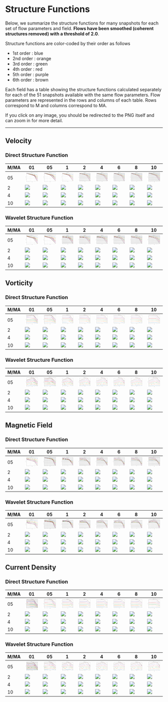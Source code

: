 # Structure Functions

Below, we summarize the structure functions for many snapshots for each set of flow parameters and field.
**Flows have been smoothed (coherent structures removed) with a threshold of 2.0**.

Structure functions are color-coded by their order as follows

  * 1st order : blue
  * 2nd order : orange
  * 3rd order : green
  * 4th order : red
  * 5th order : purple
  * 6th order : brown

Each field has a table showing the structure functions calculated separately for each of the 51 snapshots available with the same flow parameters.
Flow parameters are represented in the rows and columns of each table.
Rows correspond to M and columns correspond to MA.

If you click on any image, you should be redirected to the PNG itself and can zoom in for more detail.

---

## Velocity

### Direct Structure Function

|M/MA| 01 | 05 | 1 | 2 | 4 | 6 | 8 | 10 |
|----|----|----|---|---|---|---|---|----|
| 05 |<img src="M05MA01/w4t-plot-structure-function-ansatz_M05MA01_avrg_vel_dsf_denoise-02d00-smooth.png">|<img src="M05MA05/w4t-plot-structure-function-ansatz_M05MA05_avrg_vel_dsf_denoise-02d00-smooth.png">|<img src="M05MA1/w4t-plot-structure-function-ansatz_M05MA1_avrg_vel_dsf_denoise-02d00-smooth.png">|<img src="M05MA2/w4t-plot-structure-function-ansatz_M05MA2_avrg_vel_dsf_denoise-02d00-smooth.png">|<img src="M05MA4/w4t-plot-structure-function-ansatz_M05MA4_avrg_vel_dsf_denoise-02d00-smooth.png">|<img src="M05MA6/w4t-plot-structure-function-ansatz_M05MA6_avrg_vel_dsf_denoise-02d00-smooth.png">|<img src="M05MA8/w4t-plot-structure-function-ansatz_M05MA8_avrg_vel_dsf_denoise-02d00-smooth.png">|<img src="M05MA10/w4t-plot-structure-function-ansatz_M05MA10_avrg_vel_dsf_denoise-02d00-smooth.png">|
| 2  |<img src="M2MA01/w4t-plot-structure-function-ansatz_M2MA01_avrg_vel_dsf_denoise-02d00-smooth.png">|<img src="M2MA05/w4t-plot-structure-function-ansatz_M2MA05_avrg_vel_dsf_denoise-02d00-smooth.png">|<img src="M2MA1/w4t-plot-structure-function-ansatz_M2MA1_avrg_vel_dsf_denoise-02d00-smooth.png">|<img src="M2MA2/w4t-plot-structure-function-ansatz_M2MA2_avrg_vel_dsf_denoise-02d00-smooth.png">|<img src="M2MA4/w4t-plot-structure-function-ansatz_M2MA4_avrg_vel_dsf_denoise-02d00-smooth.png">|<img src="M2MA6/w4t-plot-structure-function-ansatz_M2MA6_avrg_vel_dsf_denoise-02d00-smooth.png">|<img src="M2MA8/w4t-plot-structure-function-ansatz_M2MA8_avrg_vel_dsf_denoise-02d00-smooth.png">|<img src="M2MA10/w4t-plot-structure-function-ansatz_M2MA10_avrg_vel_dsf_denoise-02d00-smooth.png">|
| 4  |<img src="M4MA01/w4t-plot-structure-function-ansatz_M4MA01_avrg_vel_dsf_denoise-02d00-smooth.png">|<img src="M4MA05/w4t-plot-structure-function-ansatz_M4MA05_avrg_vel_dsf_denoise-02d00-smooth.png">|<img src="M4MA1/w4t-plot-structure-function-ansatz_M4MA1_avrg_vel_dsf_denoise-02d00-smooth.png">|<img src="M4MA2/w4t-plot-structure-function-ansatz_M4MA2_avrg_vel_dsf_denoise-02d00-smooth.png">|<img src="M4MA4/w4t-plot-structure-function-ansatz_M4MA4_avrg_vel_dsf_denoise-02d00-smooth.png">|<img src="M4MA6/w4t-plot-structure-function-ansatz_M4MA6_avrg_vel_dsf_denoise-02d00-smooth.png">|<img src="M4MA8/w4t-plot-structure-function-ansatz_M4MA8_avrg_vel_dsf_denoise-02d00-smooth.png">|<img src="M4MA10/w4t-plot-structure-function-ansatz_M4MA10_avrg_vel_dsf_denoise-02d00-smooth.png">|
| 10 |<img src="M10MA01/w4t-plot-structure-function-ansatz_M10MA01_avrg_vel_dsf_denoise-02d00-smooth.png">|<img src="M10MA05/w4t-plot-structure-function-ansatz_M10MA05_avrg_vel_dsf_denoise-02d00-smooth.png">|<img src="M10MA1/w4t-plot-structure-function-ansatz_M10MA1_avrg_vel_dsf_denoise-02d00-smooth.png">|<img src="M10MA2/w4t-plot-structure-function-ansatz_M10MA2_avrg_vel_dsf_denoise-02d00-smooth.png">|<img src="M10MA4/w4t-plot-structure-function-ansatz_M10MA4_avrg_vel_dsf_denoise-02d00-smooth.png">|<img src="M10MA6/w4t-plot-structure-function-ansatz_M10MA6_avrg_vel_dsf_denoise-02d00-smooth.png">|<img src="M10MA8/w4t-plot-structure-function-ansatz_M10MA8_avrg_vel_dsf_denoise-02d00-smooth.png">|<img src="M10MA10/w4t-plot-structure-function-ansatz_M10MA10_avrg_vel_dsf_denoise-02d00-smooth.png">|

### Wavelet Structure Function

|M/MA| 01 | 05 | 1 | 2 | 4 | 6 | 8 | 10 |
|----|----|----|---|---|---|---|---|----|
| 05 |<img src="M05MA01/w4t-plot-structure-function-ansatz_M05MA01_avrg_vel_wsf_denoise-02d00-smooth.png">|<img src="M05MA05/w4t-plot-structure-function-ansatz_M05MA05_avrg_vel_wsf_denoise-02d00-smooth.png">|<img src="M05MA1/w4t-plot-structure-function-ansatz_M05MA1_avrg_vel_wsf_denoise-02d00-smooth.png">|<img src="M05MA2/w4t-plot-structure-function-ansatz_M05MA2_avrg_vel_wsf_denoise-02d00-smooth.png">|<img src="M05MA4/w4t-plot-structure-function-ansatz_M05MA4_avrg_vel_wsf_denoise-02d00-smooth.png">|<img src="M05MA6/w4t-plot-structure-function-ansatz_M05MA6_avrg_vel_wsf_denoise-02d00-smooth.png">|<img src="M05MA8/w4t-plot-structure-function-ansatz_M05MA8_avrg_vel_wsf_denoise-02d00-smooth.png">|<img src="M05MA10/w4t-plot-structure-function-ansatz_M05MA10_avrg_vel_wsf_denoise-02d00-smooth.png">|
| 2  |<img src="M2MA01/w4t-plot-structure-function-ansatz_M2MA01_avrg_vel_wsf_denoise-02d00-smooth.png">|<img src="M2MA05/w4t-plot-structure-function-ansatz_M2MA05_avrg_vel_wsf_denoise-02d00-smooth.png">|<img src="M2MA1/w4t-plot-structure-function-ansatz_M2MA1_avrg_vel_wsf_denoise-02d00-smooth.png">|<img src="M2MA2/w4t-plot-structure-function-ansatz_M2MA2_avrg_vel_wsf_denoise-02d00-smooth.png">|<img src="M2MA4/w4t-plot-structure-function-ansatz_M2MA4_avrg_vel_wsf_denoise-02d00-smooth.png">|<img src="M2MA6/w4t-plot-structure-function-ansatz_M2MA6_avrg_vel_wsf_denoise-02d00-smooth.png">|<img src="M2MA8/w4t-plot-structure-function-ansatz_M2MA8_avrg_vel_wsf_denoise-02d00-smooth.png">|<img src="M2MA10/w4t-plot-structure-function-ansatz_M2MA10_avrg_vel_wsf_denoise-02d00-smooth.png">|
| 4  |<img src="M4MA01/w4t-plot-structure-function-ansatz_M4MA01_avrg_vel_wsf_denoise-02d00-smooth.png">|<img src="M4MA05/w4t-plot-structure-function-ansatz_M4MA05_avrg_vel_wsf_denoise-02d00-smooth.png">|<img src="M4MA1/w4t-plot-structure-function-ansatz_M4MA1_avrg_vel_wsf_denoise-02d00-smooth.png">|<img src="M4MA2/w4t-plot-structure-function-ansatz_M4MA2_avrg_vel_wsf_denoise-02d00-smooth.png">|<img src="M4MA4/w4t-plot-structure-function-ansatz_M4MA4_avrg_vel_wsf_denoise-02d00-smooth.png">|<img src="M4MA6/w4t-plot-structure-function-ansatz_M4MA6_avrg_vel_wsf_denoise-02d00-smooth.png">|<img src="M4MA8/w4t-plot-structure-function-ansatz_M4MA8_avrg_vel_wsf_denoise-02d00-smooth.png">|<img src="M4MA10/w4t-plot-structure-function-ansatz_M4MA10_avrg_vel_wsf_denoise-02d00-smooth.png">|
| 10 |<img src="M10MA01/w4t-plot-structure-function-ansatz_M10MA01_avrg_vel_wsf_denoise-02d00-smooth.png">|<img src="M10MA05/w4t-plot-structure-function-ansatz_M10MA05_avrg_vel_wsf_denoise-02d00-smooth.png">|<img src="M10MA1/w4t-plot-structure-function-ansatz_M10MA1_avrg_vel_wsf_denoise-02d00-smooth.png">|<img src="M10MA2/w4t-plot-structure-function-ansatz_M10MA2_avrg_vel_wsf_denoise-02d00-smooth.png">|<img src="M10MA4/w4t-plot-structure-function-ansatz_M10MA4_avrg_vel_wsf_denoise-02d00-smooth.png">|<img src="M10MA6/w4t-plot-structure-function-ansatz_M10MA6_avrg_vel_wsf_denoise-02d00-smooth.png">|<img src="M10MA8/w4t-plot-structure-function-ansatz_M10MA8_avrg_vel_wsf_denoise-02d00-smooth.png">|<img src="M10MA10/w4t-plot-structure-function-ansatz_M10MA10_avrg_vel_wsf_denoise-02d00-smooth.png">|

## Vorticity

### Direct Structure Function

|M/MA| 01 | 05 | 1 | 2 | 4 | 6 | 8 | 10 |
|----|----|----|---|---|---|---|---|----|
| 05 |<img src="M05MA01/w4t-plot-structure-function-ansatz_M05MA01_avrg_vort_dsf_denoise-02d00-smooth.png">|<img src="M05MA05/w4t-plot-structure-function-ansatz_M05MA05_avrg_vort_dsf_denoise-02d00-smooth.png">|<img src="M05MA1/w4t-plot-structure-function-ansatz_M05MA1_avrg_vort_dsf_denoise-02d00-smooth.png">|<img src="M05MA2/w4t-plot-structure-function-ansatz_M05MA2_avrg_vort_dsf_denoise-02d00-smooth.png">|<img src="M05MA4/w4t-plot-structure-function-ansatz_M05MA4_avrg_vort_dsf_denoise-02d00-smooth.png">|<img src="M05MA6/w4t-plot-structure-function-ansatz_M05MA6_avrg_vort_dsf_denoise-02d00-smooth.png">|<img src="M05MA8/w4t-plot-structure-function-ansatz_M05MA8_avrg_vort_dsf_denoise-02d00-smooth.png">|<img src="M05MA10/w4t-plot-structure-function-ansatz_M05MA10_avrg_vort_dsf_denoise-02d00-smooth.png">|
| 2  |<img src="M2MA01/w4t-plot-structure-function-ansatz_M2MA01_avrg_vort_dsf_denoise-02d00-smooth.png">|<img src="M2MA05/w4t-plot-structure-function-ansatz_M2MA05_avrg_vort_dsf_denoise-02d00-smooth.png">|<img src="M2MA1/w4t-plot-structure-function-ansatz_M2MA1_avrg_vort_dsf_denoise-02d00-smooth.png">|<img src="M2MA2/w4t-plot-structure-function-ansatz_M2MA2_avrg_vort_dsf_denoise-02d00-smooth.png">|<img src="M2MA4/w4t-plot-structure-function-ansatz_M2MA4_avrg_vort_dsf_denoise-02d00-smooth.png">|<img src="M2MA6/w4t-plot-structure-function-ansatz_M2MA6_avrg_vort_dsf_denoise-02d00-smooth.png">|<img src="M2MA8/w4t-plot-structure-function-ansatz_M2MA8_avrg_vort_dsf_denoise-02d00-smooth.png">|<img src="M2MA10/w4t-plot-structure-function-ansatz_M2MA10_avrg_vort_dsf_denoise-02d00-smooth.png">|
| 4  |<img src="M4MA01/w4t-plot-structure-function-ansatz_M4MA01_avrg_vort_dsf_denoise-02d00-smooth.png">|<img src="M4MA05/w4t-plot-structure-function-ansatz_M4MA05_avrg_vort_dsf_denoise-02d00-smooth.png">|<img src="M4MA1/w4t-plot-structure-function-ansatz_M4MA1_avrg_vort_dsf_denoise-02d00-smooth.png">|<img src="M4MA2/w4t-plot-structure-function-ansatz_M4MA2_avrg_vort_dsf_denoise-02d00-smooth.png">|<img src="M4MA4/w4t-plot-structure-function-ansatz_M4MA4_avrg_vort_dsf_denoise-02d00-smooth.png">|<img src="M4MA6/w4t-plot-structure-function-ansatz_M4MA6_avrg_vort_dsf_denoise-02d00-smooth.png">|<img src="M4MA8/w4t-plot-structure-function-ansatz_M4MA8_avrg_vort_dsf_denoise-02d00-smooth.png">|<img src="M4MA10/w4t-plot-structure-function-ansatz_M4MA10_avrg_vort_dsf_denoise-02d00-smooth.png">|
| 10 |<img src="M10MA01/w4t-plot-structure-function-ansatz_M10MA01_avrg_vort_dsf_denoise-02d00-smooth.png">|<img src="M10MA05/w4t-plot-structure-function-ansatz_M10MA05_avrg_vort_dsf_denoise-02d00-smooth.png">|<img src="M10MA1/w4t-plot-structure-function-ansatz_M10MA1_avrg_vort_dsf_denoise-02d00-smooth.png">|<img src="M10MA2/w4t-plot-structure-function-ansatz_M10MA2_avrg_vort_dsf_denoise-02d00-smooth.png">|<img src="M10MA4/w4t-plot-structure-function-ansatz_M10MA4_avrg_vort_dsf_denoise-02d00-smooth.png">|<img src="M10MA6/w4t-plot-structure-function-ansatz_M10MA6_avrg_vort_dsf_denoise-02d00-smooth.png">|<img src="M10MA8/w4t-plot-structure-function-ansatz_M10MA8_avrg_vort_dsf_denoise-02d00-smooth.png">|<img src="M10MA10/w4t-plot-structure-function-ansatz_M10MA10_avrg_vort_dsf_denoise-02d00-smooth.png">|

### Wavelet Structure Function

|M/MA| 01 | 05 | 1 | 2 | 4 | 6 | 8 | 10 |
|----|----|----|---|---|---|---|---|----|
| 05 |<img src="M05MA01/w4t-plot-structure-function-ansatz_M05MA01_avrg_vort_wsf_denoise-02d00-smooth.png">|<img src="M05MA05/w4t-plot-structure-function-ansatz_M05MA05_avrg_vort_wsf_denoise-02d00-smooth.png">|<img src="M05MA1/w4t-plot-structure-function-ansatz_M05MA1_avrg_vort_wsf_denoise-02d00-smooth.png">|<img src="M05MA2/w4t-plot-structure-function-ansatz_M05MA2_avrg_vort_wsf_denoise-02d00-smooth.png">|<img src="M05MA4/w4t-plot-structure-function-ansatz_M05MA4_avrg_vort_wsf_denoise-02d00-smooth.png">|<img src="M05MA6/w4t-plot-structure-function-ansatz_M05MA6_avrg_vort_wsf_denoise-02d00-smooth.png">|<img src="M05MA8/w4t-plot-structure-function-ansatz_M05MA8_avrg_vort_wsf_denoise-02d00-smooth.png">|<img src="M05MA10/w4t-plot-structure-function-ansatz_M05MA10_avrg_vort_wsf_denoise-02d00-smooth.png">|
| 2  |<img src="M2MA01/w4t-plot-structure-function-ansatz_M2MA01_avrg_vort_wsf_denoise-02d00-smooth.png">|<img src="M2MA05/w4t-plot-structure-function-ansatz_M2MA05_avrg_vort_wsf_denoise-02d00-smooth.png">|<img src="M2MA1/w4t-plot-structure-function-ansatz_M2MA1_avrg_vort_wsf_denoise-02d00-smooth.png">|<img src="M2MA2/w4t-plot-structure-function-ansatz_M2MA2_avrg_vort_wsf_denoise-02d00-smooth.png">|<img src="M2MA4/w4t-plot-structure-function-ansatz_M2MA4_avrg_vort_wsf_denoise-02d00-smooth.png">|<img src="M2MA6/w4t-plot-structure-function-ansatz_M2MA6_avrg_vort_wsf_denoise-02d00-smooth.png">|<img src="M2MA8/w4t-plot-structure-function-ansatz_M2MA8_avrg_vort_wsf_denoise-02d00-smooth.png">|<img src="M2MA10/w4t-plot-structure-function-ansatz_M2MA10_avrg_vort_wsf_denoise-02d00-smooth.png">|
| 4  |<img src="M4MA01/w4t-plot-structure-function-ansatz_M4MA01_avrg_vort_wsf_denoise-02d00-smooth.png">|<img src="M4MA05/w4t-plot-structure-function-ansatz_M4MA05_avrg_vort_wsf_denoise-02d00-smooth.png">|<img src="M4MA1/w4t-plot-structure-function-ansatz_M4MA1_avrg_vort_wsf_denoise-02d00-smooth.png">|<img src="M4MA2/w4t-plot-structure-function-ansatz_M4MA2_avrg_vort_wsf_denoise-02d00-smooth.png">|<img src="M4MA4/w4t-plot-structure-function-ansatz_M4MA4_avrg_vort_wsf_denoise-02d00-smooth.png">|<img src="M4MA6/w4t-plot-structure-function-ansatz_M4MA6_avrg_vort_wsf_denoise-02d00-smooth.png">|<img src="M4MA8/w4t-plot-structure-function-ansatz_M4MA8_avrg_vort_wsf_denoise-02d00-smooth.png">|<img src="M4MA10/w4t-plot-structure-function-ansatz_M4MA10_avrg_vort_wsf_denoise-02d00-smooth.png">|
| 10 |<img src="M10MA01/w4t-plot-structure-function-ansatz_M10MA01_avrg_vort_wsf_denoise-02d00-smooth.png">|<img src="M10MA05/w4t-plot-structure-function-ansatz_M10MA05_avrg_vort_wsf_denoise-02d00-smooth.png">|<img src="M10MA1/w4t-plot-structure-function-ansatz_M10MA1_avrg_vort_wsf_denoise-02d00-smooth.png">|<img src="M10MA2/w4t-plot-structure-function-ansatz_M10MA2_avrg_vort_wsf_denoise-02d00-smooth.png">|<img src="M10MA4/w4t-plot-structure-function-ansatz_M10MA4_avrg_vort_wsf_denoise-02d00-smooth.png">|<img src="M10MA6/w4t-plot-structure-function-ansatz_M10MA6_avrg_vort_wsf_denoise-02d00-smooth.png">|<img src="M10MA8/w4t-plot-structure-function-ansatz_M10MA8_avrg_vort_wsf_denoise-02d00-smooth.png">|<img src="M10MA10/w4t-plot-structure-function-ansatz_M10MA10_avrg_vort_wsf_denoise-02d00-smooth.png">|

## Magnetic Field

### Direct Structure Function

|M/MA| 01 | 05 | 1 | 2 | 4 | 6 | 8 | 10 |
|----|----|----|---|---|---|---|---|----|
| 05 |<img src="M05MA01/w4t-plot-structure-function-ansatz_M05MA01_avrg_mag_dsf_denoise-02d00-smooth.png">|<img src="M05MA05/w4t-plot-structure-function-ansatz_M05MA05_avrg_mag_dsf_denoise-02d00-smooth.png">|<img src="M05MA1/w4t-plot-structure-function-ansatz_M05MA1_avrg_mag_dsf_denoise-02d00-smooth.png">|<img src="M05MA2/w4t-plot-structure-function-ansatz_M05MA2_avrg_mag_dsf_denoise-02d00-smooth.png">|<img src="M05MA4/w4t-plot-structure-function-ansatz_M05MA4_avrg_mag_dsf_denoise-02d00-smooth.png">|<img src="M05MA6/w4t-plot-structure-function-ansatz_M05MA6_avrg_mag_dsf_denoise-02d00-smooth.png">|<img src="M05MA8/w4t-plot-structure-function-ansatz_M05MA8_avrg_mag_dsf_denoise-02d00-smooth.png">|<img src="M05MA10/w4t-plot-structure-function-ansatz_M05MA10_avrg_mag_dsf_denoise-02d00-smooth.png">|
| 2  |<img src="M2MA01/w4t-plot-structure-function-ansatz_M2MA01_avrg_mag_dsf_denoise-02d00-smooth.png">|<img src="M2MA05/w4t-plot-structure-function-ansatz_M2MA05_avrg_mag_dsf_denoise-02d00-smooth.png">|<img src="M2MA1/w4t-plot-structure-function-ansatz_M2MA1_avrg_mag_dsf_denoise-02d00-smooth.png">|<img src="M2MA2/w4t-plot-structure-function-ansatz_M2MA2_avrg_mag_dsf_denoise-02d00-smooth.png">|<img src="M2MA4/w4t-plot-structure-function-ansatz_M2MA4_avrg_mag_dsf_denoise-02d00-smooth.png">|<img src="M2MA6/w4t-plot-structure-function-ansatz_M2MA6_avrg_mag_dsf_denoise-02d00-smooth.png">|<img src="M2MA8/w4t-plot-structure-function-ansatz_M2MA8_avrg_mag_dsf_denoise-02d00-smooth.png">|<img src="M2MA10/w4t-plot-structure-function-ansatz_M2MA10_avrg_mag_dsf_denoise-02d00-smooth.png">|
| 4  |<img src="M4MA01/w4t-plot-structure-function-ansatz_M4MA01_avrg_mag_dsf_denoise-02d00-smooth.png">|<img src="M4MA05/w4t-plot-structure-function-ansatz_M4MA05_avrg_mag_dsf_denoise-02d00-smooth.png">|<img src="M4MA1/w4t-plot-structure-function-ansatz_M4MA1_avrg_mag_dsf_denoise-02d00-smooth.png">|<img src="M4MA2/w4t-plot-structure-function-ansatz_M4MA2_avrg_mag_dsf_denoise-02d00-smooth.png">|<img src="M4MA4/w4t-plot-structure-function-ansatz_M4MA4_avrg_mag_dsf_denoise-02d00-smooth.png">|<img src="M4MA6/w4t-plot-structure-function-ansatz_M4MA6_avrg_mag_dsf_denoise-02d00-smooth.png">|<img src="M4MA8/w4t-plot-structure-function-ansatz_M4MA8_avrg_mag_dsf_denoise-02d00-smooth.png">|<img src="M4MA10/w4t-plot-structure-function-ansatz_M4MA10_avrg_mag_dsf_denoise-02d00-smooth.png">|
| 10 |<img src="M10MA01/w4t-plot-structure-function-ansatz_M10MA01_avrg_mag_dsf_denoise-02d00-smooth.png">|<img src="M10MA05/w4t-plot-structure-function-ansatz_M10MA05_avrg_mag_dsf_denoise-02d00-smooth.png">|<img src="M10MA1/w4t-plot-structure-function-ansatz_M10MA1_avrg_mag_dsf_denoise-02d00-smooth.png">|<img src="M10MA2/w4t-plot-structure-function-ansatz_M10MA2_avrg_mag_dsf_denoise-02d00-smooth.png">|<img src="M10MA4/w4t-plot-structure-function-ansatz_M10MA4_avrg_mag_dsf_denoise-02d00-smooth.png">|<img src="M10MA6/w4t-plot-structure-function-ansatz_M10MA6_avrg_mag_dsf_denoise-02d00-smooth.png">|<img src="M10MA8/w4t-plot-structure-function-ansatz_M10MA8_avrg_mag_dsf_denoise-02d00-smooth.png">|<img src="M10MA10/w4t-plot-structure-function-ansatz_M10MA10_avrg_mag_dsf_denoise-02d00-smooth.png">|

### Wavelet Structure Function

|M/MA| 01 | 05 | 1 | 2 | 4 | 6 | 8 | 10 |
|----|----|----|---|---|---|---|---|----|
| 05 |<img src="M05MA01/w4t-plot-structure-function-ansatz_M05MA01_avrg_mag_wsf_denoise-02d00-smooth.png">|<img src="M05MA05/w4t-plot-structure-function-ansatz_M05MA05_avrg_mag_wsf_denoise-02d00-smooth.png">|<img src="M05MA1/w4t-plot-structure-function-ansatz_M05MA1_avrg_mag_wsf_denoise-02d00-smooth.png">|<img src="M05MA2/w4t-plot-structure-function-ansatz_M05MA2_avrg_mag_wsf_denoise-02d00-smooth.png">|<img src="M05MA4/w4t-plot-structure-function-ansatz_M05MA4_avrg_mag_wsf_denoise-02d00-smooth.png">|<img src="M05MA6/w4t-plot-structure-function-ansatz_M05MA6_avrg_mag_wsf_denoise-02d00-smooth.png">|<img src="M05MA8/w4t-plot-structure-function-ansatz_M05MA8_avrg_mag_wsf_denoise-02d00-smooth.png">|<img src="M05MA10/w4t-plot-structure-function-ansatz_M05MA10_avrg_mag_wsf_denoise-02d00-smooth.png">|
| 2  |<img src="M2MA01/w4t-plot-structure-function-ansatz_M2MA01_avrg_mag_wsf_denoise-02d00-smooth.png">|<img src="M2MA05/w4t-plot-structure-function-ansatz_M2MA05_avrg_mag_wsf_denoise-02d00-smooth.png">|<img src="M2MA1/w4t-plot-structure-function-ansatz_M2MA1_avrg_mag_wsf_denoise-02d00-smooth.png">|<img src="M2MA2/w4t-plot-structure-function-ansatz_M2MA2_avrg_mag_wsf_denoise-02d00-smooth.png">|<img src="M2MA4/w4t-plot-structure-function-ansatz_M2MA4_avrg_mag_wsf_denoise-02d00-smooth.png">|<img src="M2MA6/w4t-plot-structure-function-ansatz_M2MA6_avrg_mag_wsf_denoise-02d00-smooth.png">|<img src="M2MA8/w4t-plot-structure-function-ansatz_M2MA8_avrg_mag_wsf_denoise-02d00-smooth.png">|<img src="M2MA10/w4t-plot-structure-function-ansatz_M2MA10_avrg_mag_wsf_denoise-02d00-smooth.png">|
| 4  |<img src="M4MA01/w4t-plot-structure-function-ansatz_M4MA01_avrg_mag_wsf_denoise-02d00-smooth.png">|<img src="M4MA05/w4t-plot-structure-function-ansatz_M4MA05_avrg_mag_wsf_denoise-02d00-smooth.png">|<img src="M4MA1/w4t-plot-structure-function-ansatz_M4MA1_avrg_mag_wsf_denoise-02d00-smooth.png">|<img src="M4MA2/w4t-plot-structure-function-ansatz_M4MA2_avrg_mag_wsf_denoise-02d00-smooth.png">|<img src="M4MA4/w4t-plot-structure-function-ansatz_M4MA4_avrg_mag_wsf_denoise-02d00-smooth.png">|<img src="M4MA6/w4t-plot-structure-function-ansatz_M4MA6_avrg_mag_wsf_denoise-02d00-smooth.png">|<img src="M4MA8/w4t-plot-structure-function-ansatz_M4MA8_avrg_mag_wsf_denoise-02d00-smooth.png">|<img src="M4MA10/w4t-plot-structure-function-ansatz_M4MA10_avrg_mag_wsf_denoise-02d00-smooth.png">|
| 10 |<img src="M10MA01/w4t-plot-structure-function-ansatz_M10MA01_avrg_mag_wsf_denoise-02d00-smooth.png">|<img src="M10MA05/w4t-plot-structure-function-ansatz_M10MA05_avrg_mag_wsf_denoise-02d00-smooth.png">|<img src="M10MA1/w4t-plot-structure-function-ansatz_M10MA1_avrg_mag_wsf_denoise-02d00-smooth.png">|<img src="M10MA2/w4t-plot-structure-function-ansatz_M10MA2_avrg_mag_wsf_denoise-02d00-smooth.png">|<img src="M10MA4/w4t-plot-structure-function-ansatz_M10MA4_avrg_mag_wsf_denoise-02d00-smooth.png">|<img src="M10MA6/w4t-plot-structure-function-ansatz_M10MA6_avrg_mag_wsf_denoise-02d00-smooth.png">|<img src="M10MA8/w4t-plot-structure-function-ansatz_M10MA8_avrg_mag_wsf_denoise-02d00-smooth.png">|<img src="M10MA10/w4t-plot-structure-function-ansatz_M10MA10_avrg_mag_wsf_denoise-02d00-smooth.png">|

## Current Density

### Direct Structure Function

|M/MA| 01 | 05 | 1 | 2 | 4 | 6 | 8 | 10 |
|----|----|----|---|---|---|---|---|----|
| 05 |<img src="M05MA01/w4t-plot-structure-function-ansatz_M05MA01_avrg_curr_dsf_denoise-02d00-smooth.png">|<img src="M05MA05/w4t-plot-structure-function-ansatz_M05MA05_avrg_curr_dsf_denoise-02d00-smooth.png">|<img src="M05MA1/w4t-plot-structure-function-ansatz_M05MA1_avrg_curr_dsf_denoise-02d00-smooth.png">|<img src="M05MA2/w4t-plot-structure-function-ansatz_M05MA2_avrg_curr_dsf_denoise-02d00-smooth.png">|<img src="M05MA4/w4t-plot-structure-function-ansatz_M05MA4_avrg_curr_dsf_denoise-02d00-smooth.png">|<img src="M05MA6/w4t-plot-structure-function-ansatz_M05MA6_avrg_curr_dsf_denoise-02d00-smooth.png">|<img src="M05MA8/w4t-plot-structure-function-ansatz_M05MA8_avrg_curr_dsf_denoise-02d00-smooth.png">|<img src="M05MA10/w4t-plot-structure-function-ansatz_M05MA10_avrg_curr_dsf_denoise-02d00-smooth.png">|
| 2  |<img src="M2MA01/w4t-plot-structure-function-ansatz_M2MA01_avrg_curr_dsf_denoise-02d00-smooth.png">|<img src="M2MA05/w4t-plot-structure-function-ansatz_M2MA05_avrg_curr_dsf_denoise-02d00-smooth.png">|<img src="M2MA1/w4t-plot-structure-function-ansatz_M2MA1_avrg_curr_dsf_denoise-02d00-smooth.png">|<img src="M2MA2/w4t-plot-structure-function-ansatz_M2MA2_avrg_curr_dsf_denoise-02d00-smooth.png">|<img src="M2MA4/w4t-plot-structure-function-ansatz_M2MA4_avrg_curr_dsf_denoise-02d00-smooth.png">|<img src="M2MA6/w4t-plot-structure-function-ansatz_M2MA6_avrg_curr_dsf_denoise-02d00-smooth.png">|<img src="M2MA8/w4t-plot-structure-function-ansatz_M2MA8_avrg_curr_dsf_denoise-02d00-smooth.png">|<img src="M2MA10/w4t-plot-structure-function-ansatz_M2MA10_avrg_curr_dsf_denoise-02d00-smooth.png">|
| 4  |<img src="M4MA01/w4t-plot-structure-function-ansatz_M4MA01_avrg_curr_dsf_denoise-02d00-smooth.png">|<img src="M4MA05/w4t-plot-structure-function-ansatz_M4MA05_avrg_curr_dsf_denoise-02d00-smooth.png">|<img src="M4MA1/w4t-plot-structure-function-ansatz_M4MA1_avrg_curr_dsf_denoise-02d00-smooth.png">|<img src="M4MA2/w4t-plot-structure-function-ansatz_M4MA2_avrg_curr_dsf_denoise-02d00-smooth.png">|<img src="M4MA4/w4t-plot-structure-function-ansatz_M4MA4_avrg_curr_dsf_denoise-02d00-smooth.png">|<img src="M4MA6/w4t-plot-structure-function-ansatz_M4MA6_avrg_curr_dsf_denoise-02d00-smooth.png">|<img src="M4MA8/w4t-plot-structure-function-ansatz_M4MA8_avrg_curr_dsf_denoise-02d00-smooth.png">|<img src="M4MA10/w4t-plot-structure-function-ansatz_M4MA10_avrg_curr_dsf_denoise-02d00-smooth.png">|
| 10 |<img src="M10MA01/w4t-plot-structure-function-ansatz_M10MA01_avrg_curr_dsf_denoise-02d00-smooth.png">|<img src="M10MA05/w4t-plot-structure-function-ansatz_M10MA05_avrg_curr_dsf_denoise-02d00-smooth.png">|<img src="M10MA1/w4t-plot-structure-function-ansatz_M10MA1_avrg_curr_dsf_denoise-02d00-smooth.png">|<img src="M10MA2/w4t-plot-structure-function-ansatz_M10MA2_avrg_curr_dsf_denoise-02d00-smooth.png">|<img src="M10MA4/w4t-plot-structure-function-ansatz_M10MA4_avrg_curr_dsf_denoise-02d00-smooth.png">|<img src="M10MA6/w4t-plot-structure-function-ansatz_M10MA6_avrg_curr_dsf_denoise-02d00-smooth.png">|<img src="M10MA8/w4t-plot-structure-function-ansatz_M10MA8_avrg_curr_dsf_denoise-02d00-smooth.png">|<img src="M10MA10/w4t-plot-structure-function-ansatz_M10MA10_avrg_curr_dsf_denoise-02d00-smooth.png">|

### Wavelet Structure Function

|M/MA| 01 | 05 | 1 | 2 | 4 | 6 | 8 | 10 |
|----|----|----|---|---|---|---|---|----|
| 05 |<img src="M05MA01/w4t-plot-structure-function-ansatz_M05MA01_avrg_curr_wsf_denoise-02d00-smooth.png">|<img src="M05MA05/w4t-plot-structure-function-ansatz_M05MA05_avrg_curr_wsf_denoise-02d00-smooth.png">|<img src="M05MA1/w4t-plot-structure-function-ansatz_M05MA1_avrg_curr_wsf_denoise-02d00-smooth.png">|<img src="M05MA2/w4t-plot-structure-function-ansatz_M05MA2_avrg_curr_wsf_denoise-02d00-smooth.png">|<img src="M05MA4/w4t-plot-structure-function-ansatz_M05MA4_avrg_curr_wsf_denoise-02d00-smooth.png">|<img src="M05MA6/w4t-plot-structure-function-ansatz_M05MA6_avrg_curr_wsf_denoise-02d00-smooth.png">|<img src="M05MA8/w4t-plot-structure-function-ansatz_M05MA8_avrg_curr_wsf_denoise-02d00-smooth.png">|<img src="M05MA10/w4t-plot-structure-function-ansatz_M05MA10_avrg_curr_wsf_denoise-02d00-smooth.png">|
| 2  |<img src="M2MA01/w4t-plot-structure-function-ansatz_M2MA01_avrg_curr_wsf_denoise-02d00-smooth.png">|<img src="M2MA05/w4t-plot-structure-function-ansatz_M2MA05_avrg_curr_wsf_denoise-02d00-smooth.png">|<img src="M2MA1/w4t-plot-structure-function-ansatz_M2MA1_avrg_curr_wsf_denoise-02d00-smooth.png">|<img src="M2MA2/w4t-plot-structure-function-ansatz_M2MA2_avrg_curr_wsf_denoise-02d00-smooth.png">|<img src="M2MA4/w4t-plot-structure-function-ansatz_M2MA4_avrg_curr_wsf_denoise-02d00-smooth.png">|<img src="M2MA6/w4t-plot-structure-function-ansatz_M2MA6_avrg_curr_wsf_denoise-02d00-smooth.png">|<img src="M2MA8/w4t-plot-structure-function-ansatz_M2MA8_avrg_curr_wsf_denoise-02d00-smooth.png">|<img src="M2MA10/w4t-plot-structure-function-ansatz_M2MA10_avrg_curr_wsf_denoise-02d00-smooth.png">|
| 4  |<img src="M4MA01/w4t-plot-structure-function-ansatz_M4MA01_avrg_curr_wsf_denoise-02d00-smooth.png">|<img src="M4MA05/w4t-plot-structure-function-ansatz_M4MA05_avrg_curr_wsf_denoise-02d00-smooth.png">|<img src="M4MA1/w4t-plot-structure-function-ansatz_M4MA1_avrg_curr_wsf_denoise-02d00-smooth.png">|<img src="M4MA2/w4t-plot-structure-function-ansatz_M4MA2_avrg_curr_wsf_denoise-02d00-smooth.png">|<img src="M4MA4/w4t-plot-structure-function-ansatz_M4MA4_avrg_curr_wsf_denoise-02d00-smooth.png">|<img src="M4MA6/w4t-plot-structure-function-ansatz_M4MA6_avrg_curr_wsf_denoise-02d00-smooth.png">|<img src="M4MA8/w4t-plot-structure-function-ansatz_M4MA8_avrg_curr_wsf_denoise-02d00-smooth.png">|<img src="M4MA10/w4t-plot-structure-function-ansatz_M4MA10_avrg_curr_wsf_denoise-02d00-smooth.png">|
| 10 |<img src="M10MA01/w4t-plot-structure-function-ansatz_M10MA01_avrg_curr_wsf_denoise-02d00-smooth.png">|<img src="M10MA05/w4t-plot-structure-function-ansatz_M10MA05_avrg_curr_wsf_denoise-02d00-smooth.png">|<img src="M10MA1/w4t-plot-structure-function-ansatz_M10MA1_avrg_curr_wsf_denoise-02d00-smooth.png">|<img src="M10MA2/w4t-plot-structure-function-ansatz_M10MA2_avrg_curr_wsf_denoise-02d00-smooth.png">|<img src="M10MA4/w4t-plot-structure-function-ansatz_M10MA4_avrg_curr_wsf_denoise-02d00-smooth.png">|<img src="M10MA6/w4t-plot-structure-function-ansatz_M10MA6_avrg_curr_wsf_denoise-02d00-smooth.png">|<img src="M10MA8/w4t-plot-structure-function-ansatz_M10MA8_avrg_curr_wsf_denoise-02d00-smooth.png">|<img src="M10MA10/w4t-plot-structure-function-ansatz_M10MA10_avrg_curr_wsf_denoise-02d00-smooth.png">|
